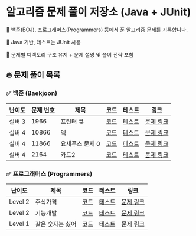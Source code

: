 # 알고리즘 문제 풀이 저장소 (Java + JUnit)
📘 백준(BOJ), 프로그래머스(Programmers) 등에서 푼 알고리즘 문제를 기록합니다.

📌 Java 기반, 테스트는 JUnit 사용

📂 문제별 디렉토리 구조 유지 + 문제 설명 및 풀이 전략 포함

## 🔥 문제 풀이 목록


### ✅ 백준 (Baekjoon)

| 난이도 | 문제 번호 | 제목 | 코드 | 테스트 | 링크 |
|--------|-----------|------|------|--------|---|
| 실버 3 | 1966 | 프린터 큐 | [코드](./src/main/java/baekjoon/BOJ_1966.java) | [테스트](./src/test/java/baekjoon/BOJ1966Test.java) | [문제 링크](https://www.acmicpc.net/problem/1966) |
| 실버 4 | 10866 | 덱 | [코드](./src/main/java/baekjoon/BOJ_10866.java) | [테스트](./src/test/java/baekjoon/BOJ10866Test.java) | [문제 링크](https://www.acmicpc.net/problem/10866) |
| 실버 4 | 11866 | 요세푸스 문제 0 | [코드](./src/main/java/baekjoon/BOJ_11866.java) | [테스트](./src/test/java/baekjoon/BOJ11866Test.java) | [문제 링크](https://www.acmicpc.net/problem/11866) |
| 실버 4 | 2164 | 카드2 | [코드](./src/main/java/baekjoon/BOJ_2164.java) | [테스트](./src/test/java/baekjoon/BOJ2164Test.java) | [문제 링크](https://www.acmicpc.net/problem/2164) |



### ✅ 프로그래머스 (Programmers)

| 난이도 | 제목 | 코드 | 테스트 | 링크 |
|--------|------|------|--------|---|
| Level 2 | 주식가격 | [코드](./src/main/java/programmers/PG_42584.java) | [테스트](./src/test/java/programmers/PG42584Test.java) | [문제 링크](https://school.programmers.co.kr/learn/courses/30/lessons/42584) |
| Level 2 | 기능개발 | [코드](./src/main/java/programmers/PG_42586.java) | [테스트](./src/test/java/programmers/PG42586Test.java) | [문제 링크](https://school.programmers.co.kr/learn/courses/30/lessons/42586) |
| Level 1 | 같은 숫자는 싫어 | [코드](./src/main/java/programmers/PG_12906.java) | [테스트](./src/test/java/programmers/PG12906Test.java) | [문제 링크](https://school.programmers.co.kr/learn/courses/30/lessons/12906) |